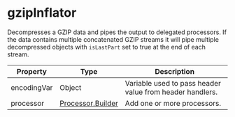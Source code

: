 ---
---
# gzipInflator

Decompresses a GZIP data and pipes the output to delegated processors. If the data contains multiple concatenated GZIP streams it will pipe multiple decompressed objects with <code>isLastPart</code> set to true at the end of each stream.

| Property | Type | Description |
| ------- | ------- | -------- |
| encodingVar | Object | Variable used to pass header value from header handlers. |
| processor | [Processor.Builder](index.html#processors) | Add one or more processors. |

